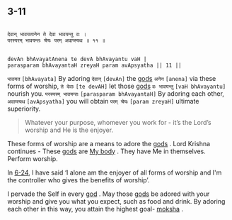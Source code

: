 ## 3-11


```shloka-sa

देवान् भावयतानेन ते देवा भावयन्तु वः ।
परस्परम् भावयन्तः श्रेयः परम् अवाप्स्यथ ॥ ११ ॥

```
```shloka-sa-hk

devAn bhAvayatAnena te devA bhAvayantu vaH |
parasparam bhAvayantaH zreyaH param avApsyatha || 11 ||

```
`भावयत` `[bhAvayata]` By adoring `देवान्` `[devAn]` the 
[gods](4-12.md#gods_and_other_powers) `अनेन` `[anena]` via these forms of worship, `ते देवाः` `[te devAH]` let those 
[gods](4-12.md#gods_and_other_powers) `वः भावयन्तु` `[vaH bhAvayantu]` nourish you. `परस्परम् भावयन्तः` `[parasparam bhAvayantaH]` By adoring each other, `अवाप्स्यथ` `[avApsyatha]` you will obtain `परम् श्रेयः` `[param zreyaH]` ultimate superiority.


<a name='applnote_54'></a>
> Whatever your purpose, whomever you work for - it’s the Lord’s worship and He is the enjoyer.



These forms of worship are a means to adore the 
[gods](4-12.md#gods_and_other_powers)
. Lord Krishna continues - These 
[gods](4-12.md#gods_and_other_powers)
 are 
[My body](7-13.md#universe_as_his_body)
. They have Me in themselves. Perform worship. 

In [6-24](6-24_to_6-25.md), I have said ‘I alone am the enjoyer of all forms of worship and I'm the controller who gives the benefits of worship’. 

I pervade the Self in every 
[god](4-12.md#gods_and_other_powers)
. May those 
[gods](4-12.md#gods_and_other_powers)
 be adored with your worship and give you what you expect, such as food and drink. By adoring each other in this way, you attain the highest goal- 
[moksha](Back-to-Basics.md#Moksha)
.


